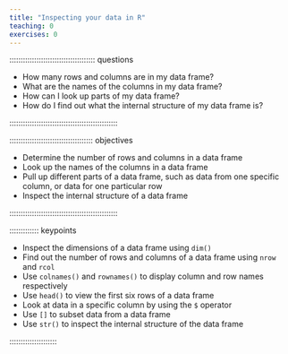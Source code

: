 ```yaml
---
title: "Inspecting your data in R"
teaching: 0
exercises: 0
---
```


:::::::::::::::::::::::::::::::::::::: questions 

- How many rows and columns are in my data frame?
- What are the names of the columns in my data frame? 
- How can I look up parts of my data frame? 
- How do I find out what the internal structure of my data frame is? 

::::::::::::::::::::::::::::::::::::::::::::::::

::::::::::::::::::::::::::::::::::::: objectives

- Determine the number of rows and columns in a data frame
- Look up the names of the columns in a data frame
- Pull up different parts of a data frame, such as data from one specific column, or data for one particular row
- Inspect the internal structure of a data frame

::::::::::::::::::::::::::::::::::::::::::::::::

::::::::::::: keypoints

- Inspect the dimensions of a data frame using `dim()`
- Find out the number of rows and columns of a data frame using `nrow` and `rcol`
- Use `colnames()` and `rownames()` to display column and row names respectively
- Use `head()` to view the first six rows of a data frame
- Look at data in a specific column by using the `$` operator
- Use `[]` to subset data from a data frame
- Use `str()` to inspect the internal structure of the data frame

:::::::::::::::::::::
